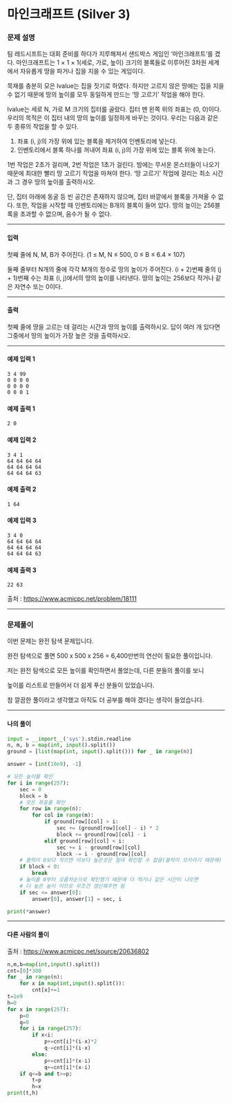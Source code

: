 # 마인크래프트 (Silver 3)

### 문제 설명

팀 레드시프트는 대회 준비를 하다가 지루해져서 샌드박스 게임인 ‘마인크래프트’를 켰다. 마인크래프트는 1 × 1 × 1(세로, 가로, 높이) 크기의 블록들로 이루어진 3차원 세계에서 자유롭게 땅을 파거나 집을 지을 수 있는 게임이다.   

목재를 충분히 모은 lvalue는 집을 짓기로 하였다. 하지만 고르지 않은 땅에는 집을 지을 수 없기 때문에 땅의 높이를 모두 동일하게 만드는 ‘땅 고르기’ 작업을 해야 한다.   

lvalue는 세로 N, 가로 M 크기의 집터를 골랐다. 집터 맨 왼쪽 위의 좌표는 (0, 0)이다. 우리의 목적은 이 집터 내의 땅의 높이를 일정하게 바꾸는 것이다. 우리는 다음과 같은 두 종류의 작업을 할 수 있다.   

1. 좌표 (i, j)의 가장 위에 있는 블록을 제거하여 인벤토리에 넣는다.
2. 인벤토리에서 블록 하나를 꺼내어 좌표 (i, j)의 가장 위에 있는 블록 위에 놓는다.

1번 작업은 2초가 걸리며, 2번 작업은 1초가 걸린다. 밤에는 무서운 몬스터들이 나오기 때문에 최대한 빨리 땅 고르기 작업을 마쳐야 한다. ‘땅 고르기’ 작업에 걸리는 최소 시간과 그 경우 땅의 높이를 출력하시오.   

단, 집터 아래에 동굴 등 빈 공간은 존재하지 않으며, 집터 바깥에서 블록을 가져올 수 없다. 또한, 작업을 시작할 때 인벤토리에는 B개의 블록이 들어 있다. 땅의 높이는 256블록을 초과할 수 없으며, 음수가 될 수 없다.

---

#### 입력

첫째 줄에 N, M, B가 주어진다. (1 ≤ M, N ≤ 500, 0 ≤ B ≤ 6.4 × 107)   

둘째 줄부터 N개의 줄에 각각 M개의 정수로 땅의 높이가 주어진다. (i + 2)번째 줄의 (j + 1)번째 수는 좌표 (i, j)에서의 땅의 높이를 나타낸다. 땅의 높이는 256보다 작거나 같은 자연수 또는 0이다.

---

#### 출력

첫째 줄에 땅을 고르는 데 걸리는 시간과 땅의 높이를 출력하시오. 답이 여러 개 있다면 그중에서 땅의 높이가 가장 높은 것을 출력하시오.

---
#### 예제 입력 1

~~~
3 4 99
0 0 0 0
0 0 0 0
0 0 0 1
~~~

#### 예제 출력 1

~~~
2 0
~~~

#### 예제 입력 2

~~~
3 4 1
64 64 64 64
64 64 64 64
64 64 64 63
~~~

#### 예제 출력 2

~~~
1 64
~~~

#### 예제 입력 3

~~~
3 4 0
64 64 64 64
64 64 64 64
64 64 64 63
~~~

#### 예제 출력 3

~~~
22 63
~~~

출처 : https://www.acmicpc.net/problem/18111

---

### 문제풀이

이번 문제는 완전 탐색 문제입니다.   

완전 탐색으로 풀면 500 x 500 x 256 = 6,400만번의 연산이 필요한 풀이입니다.   

저는 완전 탐색으로 모든 높이를 확인하면서 풀었는데, 다른 분들의 풀이를 보니   

높이를 리스트로 만들어서 더 쉽게 푸신 분들이 있었습니다.   

참 깔끔한 풀이라고 생각했고 아직도 더 공부를 해야 겠다는 생각이 들었습니다.

---

#### 나의 풀이

~~~python
input = __import__('sys').stdin.readline
n, m, b = map(int, input().split())
ground = [list(map(int, input().split())) for _ in range(n)]

answer = [int(10e9), -1]

# 모든 높이를 확인
for i in range(257):
    sec = 0
    block = b
    # 모든 좌표를 확인
    for row in range(n):
        for col in range(m):
            if ground[row][col] > i:
                sec += (ground[row][col] - i) * 2
                block += ground[row][col] - i
            elif ground[row][col] < i:
                sec += i - ground[row][col]
                block -= i - ground[row][col]
    # 블럭이 0보다 작으면 이보다 높은곳은 절대 확인할 수 없음(블럭이 모자라기 때문에)
    if block < 0:
        break
    # 높이를 0부터 오름차순으로 확인했기 때문에 더 적거나 같은 시간이 나오면
    # 더 높은 높이 이므로 무조건 갱신해주면 됨
    if sec <= answer[0]:
        answer[0], answer[1] = sec, i

print(*answer)
~~~

---

#### 다른 사람의 풀이

출처 : https://www.acmicpc.net/source/20636802

~~~python
n,m,b=map(int,input().split())
cnt=[0]*300
for _ in range(n):
    for x in map(int,input().split()):
        cnt[x]+=1
t=1e9
h=0
for x in range(257):
    p=0
    q=0
    for i in range(257):
        if x<i:
            p+=cnt[i]*(i-x)*2
            q-=cnt[i]*(i-x)
        else:
            p+=cnt[i]*(x-i)
            q+=cnt[i]*(x-i)
    if q<=b and t>=p:
        t=p
        h=x
print(t,h)
~~~
